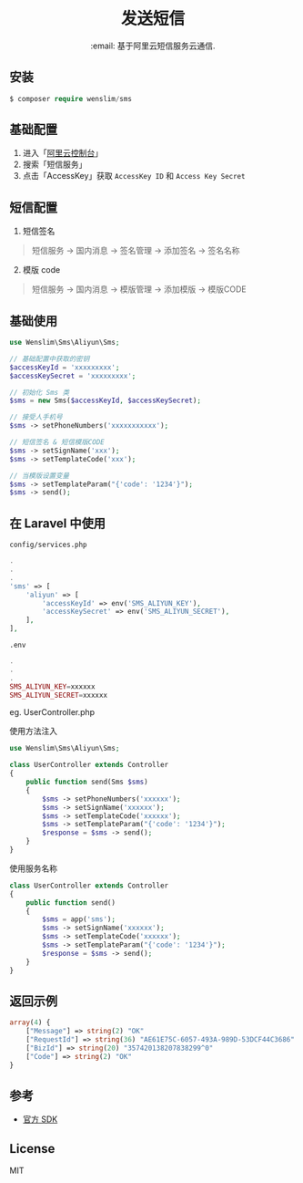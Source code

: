 <h1 align="center">发送短信</h1>

<p align="center">:email: 基于阿里云短信服务云通信.</p>

## 安装
```php
$ composer require wenslim/sms
```

## 基础配置
1. 进入「[阿里云控制台](https://home.console.aliyun.com)」
2. 搜索「短信服务」
3. 点击「AccessKey」获取 `AccessKey ID` 和 `Access Key Secret`

## 短信配置
1. 短信签名
> 短信服务 -> 国内消息 -> 签名管理 -> 添加签名 -> 签名名称
2. 模版 code
> 短信服务 -> 国内消息 -> 模版管理 -> 添加模版 -> 模版CODE

## 基础使用 
```php
use Wenslim\Sms\Aliyun\Sms;

// 基础配置中获取的密钥
$accessKeyId = 'xxxxxxxxx';
$accessKeySecret = 'xxxxxxxxx';

// 初始化 Sms 类
$sms = new Sms($accessKeyId, $accessKeySecret);

// 接受人手机号
$sms -> setPhoneNumbers('xxxxxxxxxxx');

// 短信签名 & 短信模版CODE
$sms -> setSignName('xxx');
$sms -> setTemplateCode('xxx');

// 当模版设置变量
$sms -> setTemplateParam("{'code': '1234'}");
$sms -> send();
```

## 在 Laravel 中使用
`config/services.php`
```php
.
.
.
'sms' => [
    'aliyun' => [
        'accessKeyId' => env('SMS_ALIYUN_KEY'),
        'accessKeySecret' => env('SMS_ALIYUN_SECRET'),
    ],
],
```
`.env`
```php
.
.
.
SMS_ALIYUN_KEY=xxxxxx
SMS_ALIYUN_SECRET=xxxxxx
```
eg. UserController.php

使用方法注入
```php
use Wenslim\Sms\Aliyun\Sms;

class UserController extends Controller
{
    public function send(Sms $sms)
    {
        $sms -> setPhoneNumbers('xxxxxx');
    	$sms -> setSignName('xxxxxx');
        $sms -> setTemplateCode('xxxxxx');
        $sms -> setTemplateParam("{'code': '1234'}");
        $response = $sms -> send();
    }
}
```
使用服务名称
```php
class UserController extends Controller
{
    public function send()
    {
        $sms = app('sms');
        $sms -> setSignName('xxxxxx');
        $sms -> setTemplateCode('xxxxxx');
        $sms -> setTemplateParam("{'code': '1234'}");
        $response = $sms -> send();
    }
}
```


## 返回示例
```php
array(4) {
    ["Message"] => string(2) "OK"
    ["RequestId"] => string(36) "AE61E75C-6057-493A-989D-53DCF44C3686"
    ["BizId"] => string(20) "357420138207838299^0"
    ["Code"] => string(2) "OK"
}
```

## 参考
- [官方 SDK](https://help.aliyun.com/document_detail/55451.html)

## License
MIT